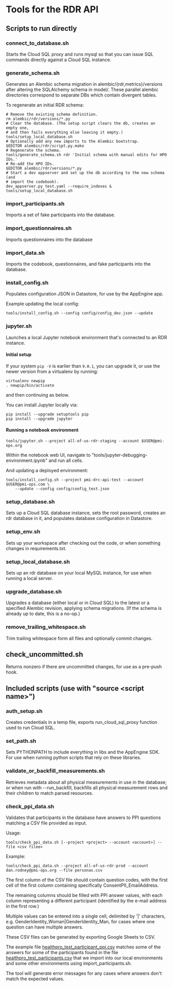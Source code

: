 # Tools for the RDR API

## Scripts to run directly

### connect_to_database.sh

Starts the Cloud SQL proxy and runs mysql so that you can issue SQL commands directly against
a Cloud SQL instance.

### generate_schema.sh

Generates an Alembic schema migration in alembic/{rdr,metrics}/versions after altering the
SQLAlchemy schema in model/. These parallel alembic directories correspond to separate DBs which
contain divergent tables.

To regenerate an initial RDR schema:

```
# Remove the existing schema definition.
rm alembic/rdr/versions/*.py
# Clear the database. (The setup script clears the db, creates an empty one,
# and then fails everything else leaving it empty.)
tools/setup_local_database.sh
# Optionally add any new imports to the Alembic bootstrap.
$EDITOR alembic/rdr/script.py.mako
# Regenerate the schema.
tools/generate_schema.sh rdr 'Initial schema with manual edits for HPO IDs.'
# Re-add the HPO IDs.
$EDITOR alembic/rdr/versions/*.py
# Start a dev appserver and set up the db according to the new schema (and
# import the codebook).
dev_appserver.py test.yaml --require_indexes &
tools/setup_local_database.sh
```

### import_participants.sh

Imports a set of fake participants into the database.

### import_questionnaires.sh

Imports questionnaires into the database

### import_data.sh

Imports the codebook, questionnaires, and fake participants into the database.

### install_config.sh

Populates configuration JSON in Datastore, for use by the AppEngine app.

Example updating the local config:

```
tools/install_config.sh --config config/config_dev.json --update
```

### jupyter.sh

Launches a local Jupyter notebook environment that's connected to an RDR instance.

#### Initial setup

If your system `pip -V` is earlier than `9.0.1`, you can upgrade it, or use the newer version from a virtualenv by running:

```
virtualenv newpip
. newpip/bin/activate
```

and then continuing as below.

You can install Jupyter locally via:

```
pip install --upgrade setuptools pip
pip install --upgrade jupyter
```

#### Running a notebook environment

```
tools/jupyter.sh --project all-of-us-rdr-staging --account $USER@pmi-ops.org
```

Within the notebook web UI, navigate to
"tools/jupyter-debugging-environment.ipynb" and run all cells.


And updating a deployed environment:

```
tools/install_config.sh --project pmi-drc-api-test --account $USER@pmi-ops.com \
    --update --config config/config_test.json
```

### setup_database.sh

Sets up a Cloud SQL database instance, sets the root password, creates an rdr database in
it, and populates database configuration in Datastore.

### setup_env.sh

Sets up your workspace after checking out the code, or when something changes in
requirements.txt.

### setup_local_database.sh

Sets up an rdr database on your local MySQL instance, for use when running a local
server.

### upgrade_database.sh

Upgrades a database (either local or in Cloud SQL) to the latest or a specified Alembic revision,
applying schema migrations. (If the schema is already up to date, this is a no-op.)

### remove_trailing_whitespace.sh

Trim trailing whitespace form all files and optionally commit changes.

## check_uncommitted.sh

Returns nonzero if there are uncommitted changes, for use as a pre-push hook.

## Included scripts (use with "source &lt;script name&gt;")

### auth_setup.sh

Creates credentials in a temp file, exports run_cloud_sql_proxy function used to run Cloud SQL.

### set_path.sh

Sets PYTHONPATH to include everything in libs and the AppEngine SDK. For use when running python
scripts that rely on these libraries.

### validate_or_backfill_measurements.sh

Retrieves metadata about all physical measurements in use in the database; or when run with
--run_backfill, backfills all physical measurement rows and their children to match parsed
resources.

### check_ppi_data.sh

Validates that participants in the database have answers to PPI questions
matching a CSV file provided as input.

Usage:

```
tools/check_ppi_data.sh [--project <project> --account <account>] --file <csv filee>
```

Example:

```
tools/check_ppi_data.sh --project all-of-us-rdr-prod --account dan.rodney@pmi-ops.org --file personas.csv
```

The first column of the CSV file should contain question codes, with the first
cell of the first column containing specifically ConsentPII_EmailAddress.

The remaining columns should be filled with PPI answer values, with each
column representing a different participant (identified by the e-mail address
in the first row.)

Multiple values can be entered into a single cell, delimited by '|' characters, e.g. GenderIdentity_Woman|GenderIdentity_Man, for cases where one question can have multiple answers.

These CSV files can be generated by exporting Google Sheets to CSV.

The example file [healthpro_test_participant_ppi.csv](../test/test-data/healthpro_test_participant_ppi.csv)
matches some of the answers for some of the participants found in the file
[healthpro_test_participants.csv](../test/test-data/healthpro_test_participants.csv)
that we import into our local environments and some other environments using import_participants.sh.

The tool will generate error messages for any cases where answers don't match
the expected values.
